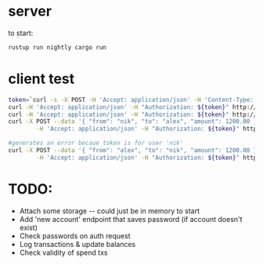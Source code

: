 
# server

to start:

```sh
rustup run nightly cargo run
```

# client test

```sh
token=`curl -s -X POST -H 'Accept: application/json' -H 'Content-Type: application/json' --data '{"username":"nik","password":"cows"}' http://localhost:8000/auth`
curl -H 'Accept: application/json' -H "Authorization: ${token}" http://localhost:8000/recent
curl -H 'Accept: application/json' -H "Authorization: ${token}" http://localhost:8000/balance
curl -X POST --data '{ "from": "nik", "to": "alex", "amount": 1200.00 }' \
        -H 'Accept: application/json' -H "Authorization: ${token}" http://localhost:8000/spend

#generates an error becaue token is for user 'nik'
curl -X POST --data '{ "from": "alex", "to": "nik", "amount": 1200.00 }' \
        -H 'Accept: application/json' -H "Authorization: ${token}" http://localhost:8000/spend
```

# TODO:

* Attach some storage -- could just be in memory to start
* Add 'new account' endpoint that saves password (if account doesn't exist)
* Check passwords on auth request
* Log transactions & update balances
* Check validity of spend txs
